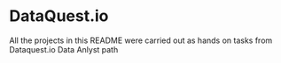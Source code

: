 # DataQuest.io

All the projects in this README were carried out as hands on tasks from Dataquest.io Data Anlyst path
